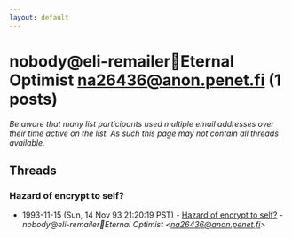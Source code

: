 ```yaml
---
layout: default
---
```


# nobody@eli-remailerEternal Optimist <na26436@anon.penet.fi> (1 posts)

_Be aware that many list participants used multiple email addresses over their time active on the list. As such this page may not contain all threads available._

## Threads

### Hazard of encrypt to self?
+ 1993-11-15 (Sun, 14 Nov 93 21:20:19 PST) - [Hazard of encrypt to self?](/archive/1993/11/036194c87918fbcd9c1d40538378ba1eed9ed53da0fcfa67e2311890ecd12a21) - _nobody@eli-remailerEternal Optimist \<na26436@anon.penet.fi\>_

